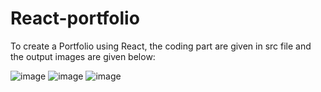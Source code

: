 # React-portfolio
To create a Portfolio using React, the coding part are given in src file and the output images are given below:



![image](https://github.com/ShamRathan/React-portfolio/assets/93587823/e460edcb-b18d-4bf7-9ea1-4d78289392ab)
![image](https://github.com/ShamRathan/React-portfolio/assets/93587823/b78cfac4-a0a6-4b8c-ba9f-6bc39cdb32ff)
![image](https://github.com/ShamRathan/React-portfolio/assets/93587823/24f98385-bc7d-470d-96c9-ea1131488094)
